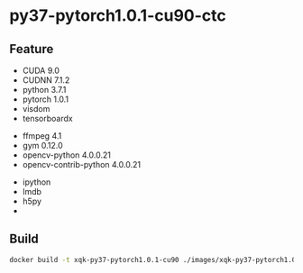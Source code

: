 # py37-pytorch1.0.1-cu90-ctc

## Feature

* CUDA 9.0 
* CUDNN 7.1.2
* python 3.7.1
* pytorch 1.0.1
* visdom
* tensorboardx
<!-- * warpctc-pytorch -->
* ffmpeg 4.1
* gym 0.12.0
* opencv-python 4.0.0.21
* opencv-contrib-python 4.0.0.21

+ ipython
+ lmdb
+ h5py
+ 
## Build

```bash
docker build -t xqk-py37-pytorch1.0.1-cu90 ./images/xqk-py37-pytorch1.0.1-cu90/
```
